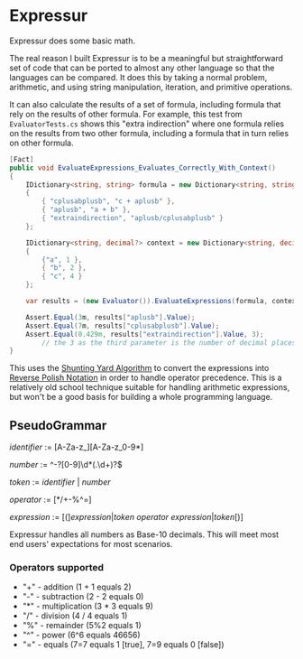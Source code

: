 # Expressur
Expressur does some basic math. 

The real reason I built Expressur is to be a meaningful but straightforward set of code that can be ported to almost any other language so that the languages can be compared. It does this by taking a normal problem, arithmetic, and using string manipulation, iteration, and primitive operations. 

It can also calculate the results of a set of formula, including formula that rely on the results of other formula. For example, this test from  `EvaluatorTests.cs` shows this "extra indirection" where one formula relies on the results from two other formula, including a formula that in turn relies on other formula.

```csharp
[Fact]
public void EvaluateExpressions_Evaluates_Correctly_With_Context()
{
    IDictionary<string, string> formula = new Dictionary<string, string> 
    { 
        { "cplusabplusb", "c + aplusb" }, 
        { "aplusb", "a + b" }, 
        { "extraindirection", "aplusb/cplusabplusb" } 
    };

    IDictionary<string, decimal?> context = new Dictionary<string, decimal?> 
    { 
        {"a", 1 }, 
        { "b", 2 }, 
        { "c", 4 } 
    };

    var results = (new Evaluator()).EvaluateExpressions(formula, context);

    Assert.Equal(3m, results["aplusb"].Value);
    Assert.Equal(7m, results["cplusabplusb"].Value);
    Assert.Equal(0.429m, results["extraindirection"].Value, 3); 
        // the 3 as the third parameter is the number of decimal places to check.
}
```

This uses the [Shunting Yard Algorithm](https://en.wikipedia.org/wiki/Shunting-yard_algorithm) to convert the expressions into [Reverse Polish Notation](https://en.wikipedia.org/wiki/Reverse_Polish_notation) in order to handle operator precedence. This is a relatively old school technique suitable for handling arithmetic expressions, but won't be a good basis for building a whole programming language.

## PseudoGrammar

*identifier* := [A-Za-z_][A-Za-z_0-9*]

*number* := ^-?[0-9]\d*(\.\d+)?$

*token* := *identifier* | *number*

*operator* := [*/+-%^=]

*expression* := [(]*expression*|*token* *operator* *expression*|*token*[)]

Expressur handles all numbers as Base-10 decimals. This will meet most end users' expectations for most scenarios.

### Operators supported

- "+" - addition (1 + 1 equals 2)
- "-" - subtraction (2 - 2 equals 0)
- "*" - multiplication (3 * 3 equals 9)
- "/" - division (4 / 4 equals 1)
- "%" - remainder (5%2 equals 1)
- "^" - power (6^6 equals 46656)
- "=" - equals (7=7 equals 1 [true], 7=9 equals 0 [false])
